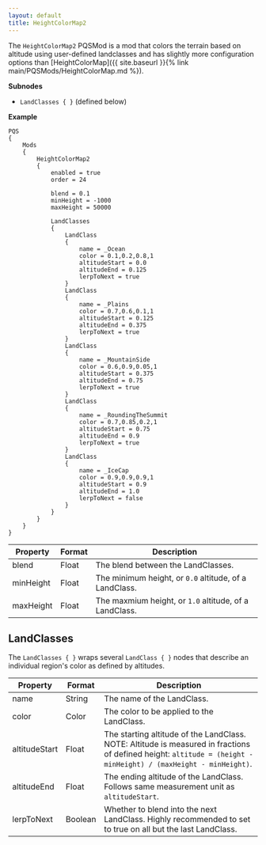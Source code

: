 ```yaml
---
layout: default
title: HeightColorMap2
---
```


The `HeightColorMap2` PQSMod is a mod that colors the terrain based on altitude using user-defined landclasses and has slightly more configuration options than [HeightColorMap]({{ site.baseurl }}{% link main/PQSMods/HeightColorMap.md %}).

**Subnodes**
* `LandClasses { }` (defined below)

**Example**
```
PQS
{
    Mods
    {
        HeightColorMap2
        {
            enabled = true
            order = 24
            
            blend = 0.1
            minHeight = -1000
            maxHeight = 50000
            
            LandClasses
            {
                LandClass
                {
                    name = _Ocean
                    color = 0.1,0.2,0.8,1
                    altitudeStart = 0.0
                    altitudeEnd = 0.125
                    lerpToNext = true
                }
                LandClass
                {
                    name = _Plains
                    color = 0.7,0.6,0.1,1
                    altitudeStart = 0.125
                    altitudeEnd = 0.375
                    lerpToNext = true
                }
                LandClass
                {
                    name = _MountainSide
                    color = 0.6,0.9,0.05,1
                    altitudeStart = 0.375
                    altitudeEnd = 0.75
                    lerpToNext = true
                }
                LandClass
                {
                    name = _RoundingTheSummit
                    color = 0.7,0.85,0.2,1
                    altitudeStart = 0.75
                    altitudeEnd = 0.9
                    lerpToNext = true
                }
                LandClass
                {
                    name = _IceCap
                    color = 0.9,0.9,0.9,1
                    altitudeStart = 0.9
                    altitudeEnd = 1.0
                    lerpToNext = false
                }
            }
        }
    }
}
```

|Property|Format|Description|
|--------|------|-----------|
|blend|Float|The blend between the LandClasses.|
|minHeight|Float|The minimum height, or `0.0` altitude, of a LandClass.|
|maxHeight|Float|The maxmium height, or `1.0` altitude, of a LandClass.|

## LandClasses
The `LandClasses { }` wraps several `LandClass { }` nodes that describe an individual region's color as defined by altitudes.

|Property|Format|Description|
|--------|------|-----------|
|name|String|The name of the LandClass.|
|color|Color|The color to be applied to the LandClass.|
|altitudeStart|Float|The starting altitude of the LandClass. NOTE: Altitude is measured in fractions of defined height: `altitude = (height - minHeight) / (maxHeight - minHeight)`.|
|altitudeEnd|Float|The ending altitude of the LandClass. Follows same measurement unit as `altitudeStart`.|
|lerpToNext|Boolean|Whether to blend into the next LandClass. Highly recommended to set to true on all but the last LandClass.|
